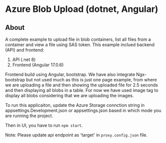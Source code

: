 
# Azure Blob Upload (dotnet, Angular)
## About
A complete example to upload file in blob containers, list all files from a container and view a file using SAS token. This example inclued backend (API) and frontend:
1. API (.net 8)
2. Frontend (Angular 17.0.6)

Frontend build using Angular, bootstrap. We have also integrate Ngx-bootstrap but not used much as this is just one page example, from where we are uploading a file and then showing the uploaded file for 2.5 seconds and then displaying all blobs in a table. For now we have used image tag to display all blobs considering that we are uploading the images.

To run this applicaiton, update the Azure Storage connction string in appsettings.Development.json or appsettings.json based in which mode you are running the project.

Then in UI, you have to run `npm start`.

Note: Please update api endpoint as 'target' in `proxy.config.json` file.  
